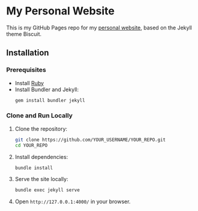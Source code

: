 # My Personal Website

This is my GitHub Pages repo for my [personal website](https://marc.tt), based on the Jekyll theme Biscuit.

## Installation

### Prerequisites

- Install [Ruby](https://www.ruby-lang.org/en/documentation/installation/)
- Install Bundler and Jekyll:
  ```sh
  gem install bundler jekyll
  ```

### Clone and Run Locally

1. Clone the repository:
   ```sh
   git clone https://github.com/YOUR_USERNAME/YOUR_REPO.git
   cd YOUR_REPO
   ```
2. Install dependencies:
   ```sh
   bundle install
   ```
3. Serve the site locally:
   ```sh
   bundle exec jekyll serve
   ```
4. Open `http://127.0.0.1:4000/` in your browser.
